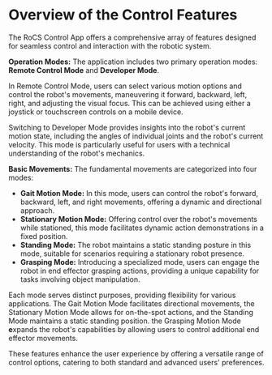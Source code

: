 # Overview of the Control Features

The RoCS Control App offers a comprehensive array of features designed for seamless control and interaction with the robotic system.

**Operation Modes:**
The application includes two primary operation modes: **Remote Control Mode** and **Developer Mode**.

In Remote Control Mode, users can select various motion options and control the robot's movements, maneuvering it forward, backward, left, right, and adjusting the visual focus. This can be achieved using either a joystick or touchscreen controls on a mobile device.

Switching to Developer Mode provides insights into the robot's current motion state, including the angles of individual joints and the robot's current velocity. This mode is particularly useful for users with a technical understanding of the robot's mechanics.

**Basic Movements:**
The fundamental movements are categorized into four modes:

* **Gait Motion Mode:** In this mode, users can control the robot's forward, backward, left, and right movements, offering a dynamic and directional approach.
* **Stationary Motion Mode:** Offering control over the robot's movements while stationed, this mode facilitates dynamic action demonstrations in a fixed position.
* **Standing Mode:** The robot maintains a static standing posture in this mode, suitable for scenarios requiring a stationary robot presence.
* **Grasping Mode:** Introducing a specialized mode, users can engage the robot in end effector grasping actions, providing a unique capability for tasks involving object manipulation.

Each mode serves distinct purposes, providing flexibility for various applications. The Gait Motion Mode facilitates directional movements, the Stationary Motion Mode allows for on-the-spot actions, and the Standing Mode maintains a static standing position. the Grasping  Motion Mode **e**xpands the robot's capabilities by allowing users to control additional end effector movements.

These features enhance the user experience by offering a versatile range of control options, catering to both standard and advanced users' preferences.
